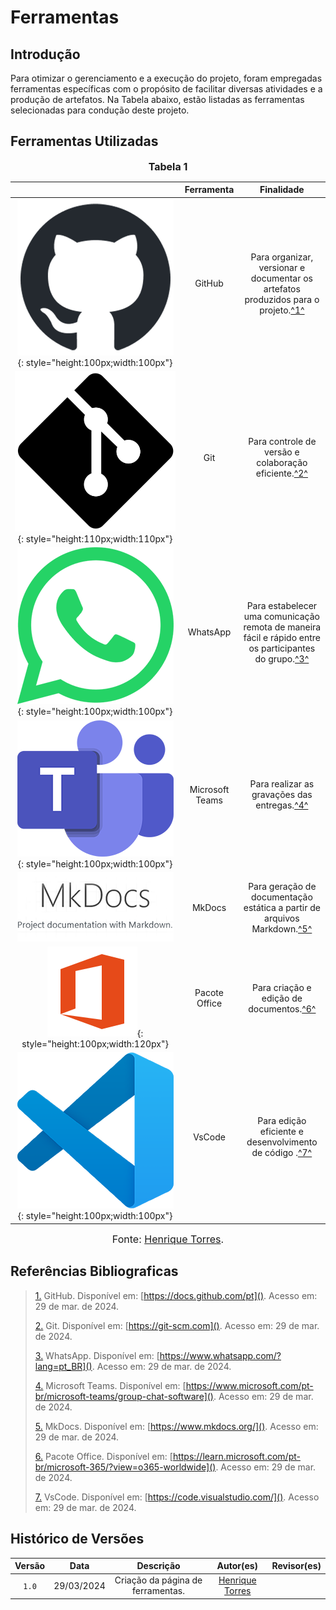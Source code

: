 # Ferramentas

## Introdução

Para otimizar o gerenciamento e a execução do projeto, foram empregadas ferramentas específicas com o propósito de facilitar diversas atividades e a produção de artefatos. Na Tabela abaixo, estão listadas as ferramentas selecionadas para condução deste projeto.

## Ferramentas Utilizadas

<font size="3"><p style="text-align: center"><b>Tabela 1</b></p></font>

|                                                                                                                           |        Ferramenta         |                               Finalidade                               |
| :-----------------------------------------------------------------------------------------------------------------------: | :-----------------------: | :--------------------------------------------------------------------: |
|                  ![Logo do GitHub](../assets/github.png){: style="height:100px;width:100px"}                  |          GitHub           | Para organizar, versionar e documentar os artefatos produzidos para o projeto.<a id="anchor_1" href="#FRM1">^1^</a> |
|                  ![Logo do Git](../assets/git.png){: style="height:110px;width:110px"}                  |          Git           | Para controle de versão e colaboração eficiente.<a id="anchor_2" href="#FRM1">^2^</a> |
|                  ![Logo do Whatsapp](../assets/whatsapp.png){: style="height:100px;width:100px"}                  |          WhatsApp           | Para estabelecer uma comunicação remota de maneira fácil e rápido entre os participantes do grupo.<a id="anchor_3" href="#FRM1">^3^</a> |
|                  ![Logo do Teams](../assets/teams.png){: style="height:100px;width:100px"}                  |          Microsoft Teams           | Para realizar as gravações das entregas.<a id="anchor_4" href="#FRM1">^4^</a> |
|                  ![Logo do MkDocs](../assets/mkdocs.png)                  |          MkDocs           | Para geração de documentação estática a partir de arquivos Markdown.<a id="anchor_5" href="#FRM1">^5^</a> |
|                  ![Logo do Pacote Office](../assets/office.png){: style="height:100px;width:120px"}                 |           Pacote Office           | Para criação e edição de documentos.<a id="anchor_6" href="#FRM1">^6^</a> |
|                  ![Logo do VsCode](../assets/vscode.png){: style="height:100px;width:100px"}                  |           VsCode           | Para edição eficiente e desenvolvimento de código .<a id="anchor_7" href="#FRM1">^7^</a> |

<font size="3"><p style="text-align: center">Fonte: [Henrique Torres](https://github.com/henriqtorresl).</p></font>

## Referências Bibliograficas
> <a id="FRM1" href="#anchor_1">1.</a> GitHub. Disponível em: [https://docs.github.com/pt](). Acesso em: 29 de mar. de 2024.
>
> <a id="FRM2" href="#anchor_2">2.</a> Git. Disponível em: [https://git-scm.com](). Acesso em: 29 de mar. de 2024.
>
> <a id="FRM2" href="#anchor_3">3.</a> WhatsApp. Disponível em: [https://www.whatsapp.com/?lang=pt_BR](). Acesso em: 29 de mar. de 2024.
>
> <a id="FRM2" href="#anchor_4">4.</a> Microsoft Teams. Disponível em: [https://www.microsoft.com/pt-br/microsoft-teams/group-chat-software](). Acesso em: 29 de mar. de 2024.
>
> <a id="FRM2" href="#anchor_5">5.</a> MkDocs. Disponível em: [https://www.mkdocs.org/](). Acesso em: 29 de mar. de 2024.
>
> <a id="FRM2" href="#anchor_6">6.</a> Pacote Office. Disponível em: [https://learn.microsoft.com/pt-br/microsoft-365/?view=o365-worldwide](). Acesso em: 29 de mar. de 2024.
>
> <a id="FRM2" href="#anchor_7">7.</a> VsCode. Disponível em: [https://code.visualstudio.com/](). Acesso em: 29 de mar. de 2024.
>

## Histórico de Versões

| Versão  |    Data    |                        Descrição                        |                                             Autor(es)                                             |                  Revisor(es)                   |
| :-----: | :--------: | :-----------------------------------------------------: | :-----------------------------------------------------------------------------------------------: | :--------------------------------------------: |
|  `1.0`  | 29/03/2024 |            Criação da página de ferramentas.            | [Henrique Torres](https://github.com/henriqtorresl) |  |